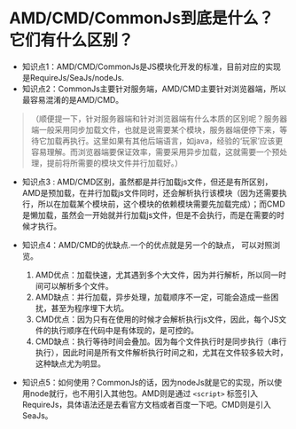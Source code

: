 # AMD/CMD/CommonJs到底是什么？它们有什么区别？

- 知识点1：AMD/CMD/CommonJs是JS模块化开发的标准，目前对应的实现是RequireJs/SeaJs/nodeJs.
- 知识点2：CommonJs主要针对服务端，AMD/CMD主要针对浏览器端，所以最容易混淆的是AMD/CMD。

> （顺便提一下，针对服务器端和针对浏览器端有什么本质的区别呢？服务器端一般采用同步加载文件，也就是说需要某个模块，服务器端便停下来，等待它加载再执行。这里如果有其他后端语言，如java，经验的‘玩家’应该更容易理解。而浏览器端要保证效率，需要采用异步加载，这就需要一个预处理，提前将所需要的模块文件并行加载好。）
- 知识点3 : AMD/CMD区别，虽然都是并行加载js文件，但还是有所区别，AMD是预加载，在并行加载js文件同时，还会解析执行该模块（因为还需要执行，所以在加载某个模块前，这个模块的依赖模块需要先加载完成）；而CMD是懒加载，虽然会一开始就并行加载js文件，但是不会执行，而是在需要的时候才执行。
- 知识点4：AMD/CMD的优缺点.一个的优点就是另一个的缺点， 可以对照浏览。

    1. AMD优点：加载快速，尤其遇到多个大文件，因为并行解析，所以同一时间可以解析多个文件。
    2. AMD缺点：并行加载，异步处理，加载顺序不一定，可能会造成一些困扰，甚至为程序埋下大坑。
    3. CMD优点：因为只有在使用的时候才会解析执行js文件，因此，每个JS文件的执行顺序在代码中是有体现的，是可控的。
    4. CMD缺点：执行等待时间会叠加。因为每个文件执行时是同步执行（串行执行），因此时间是所有文件解析执行时间之和，尤其在文件较多较大时，这种缺点尤为明显。

- 知识点5：如何使用？CommonJs的话，因为nodeJs就是它的实现，所以使用node就行，也不用引入其他包。AMD则是通过 `<script>` 标签引入 RequireJs，具体语法还是去看官方文档或者百度一下吧。CMD则是引入SeaJs。